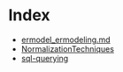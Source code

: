 # Index

- [ermodel_ermodeling.md](<ermodel_ermodeling.md.md>)
- [NormalizationTechniques](<NormalizationTechniques.md>)
- [sql-querying](<sql-querying.md>)
